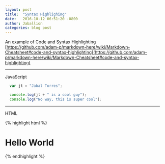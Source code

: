 ```yaml
---
layout: post
title:  "Syntax Highlighing"
date:   2016-10-12 06:51:20 -0800
author: Jaballion
categories: blog post
---
```


An example of Code and Syntax Highlighting  
[https://github.com/adam-p/markdown-here/wiki/Markdown-Cheatsheet#code-and-syntax-highlighting](https://github.com/adam-p/markdown-here/wiki/Markdown-Cheatsheet#code-and-syntax-highlighting)  

<hr>

JavaScript  

```javascript
  var jt = "Jabal Torres";

  console.log(jt + " is a cool guy");
  console.log("No way, this is super cool");

```

<hr>

HTML  

{% highlight html %}
<div class="awesome">
    <h1>Hello World</h1>
</div>
{% endhighlight %}



